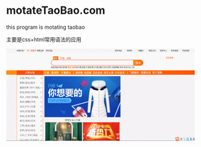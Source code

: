 # motateTaoBao.com
this program is motating taobao

主要是css+html常用语法的应用

![展示如图](https://github.com/XiaoQueXinggg/motateTaoBao.com/blob/master/img/taobao.gif)
